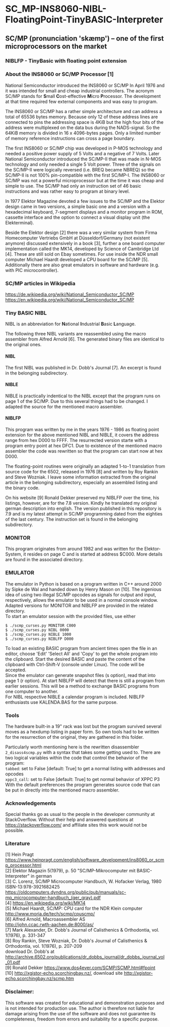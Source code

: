 # SC_MP-INS8060-NIBL-FloatingPoint-TinyBASIC-Interpreter

## SC/MP (pronunciation 'skæmp') – one of the first microprocessors on the market

### NIBLFP - TinyBasic with floating point extension

### About the INS8060 or SC/MP Processor [1]
National Semiconductor introduced the INS8060 or SC/MP In April 1976 and it was intended for small and cheap industrial controllers. The acronym SC/MP stands for **S**mall **C**ost-effective **M**icro **P**rocessor. The development at that time required few external components and was easy to program.

The INS8060 or SC/MP has a rather simple architecture and can address a total of 65536 bytes memory. Because only 12 of these address lines are connected to pins the addressing space is 4KiB but the high four bits of the address were multiplexed on the data bus during the NADS-signal. So the 64KiB memory is divided in 16 x 4096-bytes pages. Only a limited number of memory reference instructions can cross a page boundary.

The first INS8060 or SC/MP chip was developed in P-MOS technology and needed a positive power supply of 5 Volts and a negative of 7 Volts. Later National Semiconductor introduced the SC/MP-II that was made in N-MOS technology and only needed a single 5 Volt power. Three of the signals on the SC/MP-II were logically reversed (i.e. BREQ became NBREQ) so the SC/MP-II is not 100% pin-compatible with the first SC/MP-I. The INS8060 or SC/MP was not a powerful microprocessor but at the time it was cheap and simple to use. The SC/MP had only an instruction set of 46 basic instructions and was rather easy to program at binary level.

In 1977 Elektor Magazine devoted a few issues to the SC/MP and the Elektor design came in two versions, a simple basic one and a version with a hexadecimal keyboard, 7-segment displays and a monitor program in ROM, cassette interface and the option to connect a visual display unit (the Elekterminal).

Beside the Elektor design [2] there was a very similar system from Firma Homecomputer Vertriebs GmbH at Düsseldorf/Germany (not existent anymore) discussed extensively in a book [3], further a one board computer implementation called the MK14, developed by Science of Cambridge Ltd [4]. These are still sold on Ebay sometimes. For use inside the NDR small computer Michael Haardt developed a CPU board for the SC/MP [5]. Additionally there are also great emulators in software and hardware (e.g. with PIC microcontroller).

### SC/MP articles in Wikipedia
<https://de.wikipedia.org/wiki/National_Semiconductor_SC/MP></br>
<https://en.wikipedia.org/wiki/National_Semiconductor_SC/MP>

### Tiny BASIC NIBL

NIBL is an abbreviation for **N**ational **I**ndustrial **B**asic **L**anguage.

The following three NIBL variants are reassembled using the macro assembler from Alfred Arnold [6]. The generated binary files are identical to the original ones.

#### NIBL
The first NIBL was published in Dr. Dobb's Journal [7]. An excerpt is found in the belonging subdirectory.

#### NIBLE
NIBLE is practically indentical to the NIBL except that the program runs on page 1 of the SC/MP. Due to this several things had to be changed. I adapted the source for the mentioned macro assembler.

#### NIBLFP
This program was written by me in the years 1976 - 1986 as floating point extension for the above mentioned NIBL and NIBLE, it covers the address range from hex D000 to FFFF. The resurrected version starte with a program entry point at hex DFC1. Due to existence of the mentioned macro assembler the code was rewritten so that the program can start now at hex D000.

The floating-point routines were originally an adapted 1-to-1 translation from source code for the 6502, released in 1976 [8] and written by Roy Rankin and Steve Wozniak. I leave some information extracted from the original article in the belonging subdirectory, especially an assembled listing and the binary code.

On his website [9] Ronald Dekker preserved my NIBLFP over the time, his listings, however, are for the 7.8 version. Kindly he translated my original german description into english. The version published in this repository is 7.9 and is my latest attempt in SC/MP programming dated from the eighties of the last century. The instruction set is found in the belonging subdirectory.

### MONITOR
This program originates from around 1982 and was written for the Elektor-System, it resides on page C and is started at address $C000. More details are found in the associated directory.

### EMULATOR
The emulator in Python is based on a program written in C++ around 2000 by Sipke de Wal and handed down by Henry Mason on [10]. The ingenious idea of using two illegal SC/MP opcodes as signals for output and input, respectively, allows the emulator to be used in a normal console window. Adapted versions for MONITOR and NIBLFP are provided in the related directory.</br>
To start an emulator session with the provided files, use either
```
$ ./scmp_curses.py MONITOR C000
$ ./scmp_curses.py NIBL 0000
$ ./scmp_curses.py NIBLE 1000
$ ./scmp_curses.py NIBLFP D000
```
To load an existing BASIC program from ancient times open the file in an editor, choose 'Edit' 'Select All' and 'Copy' to get the whole program into the clipboard. Start the desired BASIC and paste the content of the clipboard with Ctrl-Shift-V (console under Linux). The code will be accepted.</br>
Since the emulator can generate snapshot files (s option), read that into page 1 (r option). At start NIBLFP will detect that there is still a program from earlier sessions. This will be a method to exchange BASIC programs from one computer to another.</br>
For NIBL respective NIBLE a calendar program is included. NIBLFP enthusiasts use KALENDA.BAS for the same purpose.

### Tools
The hardware built-in a 19" rack was lost but the program survived several moves as a hexdump listing in paper form. So own tools had to be written for the resurrection of the original, they are gathered in this folder.

Particularly worth mentioning here is the rewritten disassembler `2_disass4scmp.py` with a syntax that takes some getting used to. There are two logical variables within the code that control the behavior of the program:</br>
  `tabbed`: set to False [default: True] to get a normal listing with addresses and opcodes</br>
  `xppc3_call`: set to False [default: True] to get normal behavior of XPPC P3</br>
With the default preferences the program generates source code that can be put in directly into the mentioned macro assembler.

### Acknowledgements
Special thanks go as usual to the people in the developer community at StackOverflow. Without their help and answered questions at <https://stackoverflow.com/> and affiliate sites this work would not be possible.

### Literature

[1] Hein Pragt <https://www.heinpragt.com/english/software_development/ins8060_or_scmp_processor.html></br>
[2] Elektor Magazin 5(1979), p. 50 "SC/MP-Mikrocomputer mit BASIC-Interpreter" in german</br>
[3] C. Lorenz, SC/MP Microcomputer Handbuch, W. Hofacker Verlag, 1980 ISBN-13:978-3921682425</br>
<https://oldcomputers.dyndns.org/public/pub/manuals/sc-mp_microcomputer-handbuch_(ger_gray).pdf></br>
[4] <https://en.wikipedia.org/wiki/MK14></br>
[5] Michael Haardt, SC/MP: CPU card for the NDR Klein computer</br>
<http://www.moria.de/tech/scmp/cpuscmp/></br>
[6] Alfred Arnold, Macroassembler AS</br>
<http://john.ccac.rwth-aachen.de:8000/as/></br>
[7] Mark Alexander, Dr. Dobb's Journal of Calisthenics & Orthodontia, vol. 1(1976), p. 331-347</br>
[8] Roy Rankin, Steve Wozniak, Dr. Dobb's Journal of Calisthenics & Orthodontia, vol. 1(1976), p. 207-209</br>
download Dr. Dobb's at <http://archive.6502.org/publications/dr_dobbs_journal/dr_dobbs_journal_vol_01.pdf></br>
[9] Ronald Dekker <https://www.dos4ever.com/SCMP/SCMP.html#fpoint></br>
[10] <http://xgistor-echo.scorchingbay.nz/>, download site <http://xgistor-echo.scorchingbay.nz/scmp.htm>

### Disclaimer:
This software was created for educational and demonstration purposes and is not intended for production use. The author is therefore not liable for damage arising from the use of the software and does not guarantee its completeness, freedom from errors and suitability for a specific purpose.

